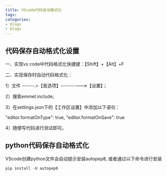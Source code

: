 ```yaml
---
title: VScode代码自动格式化
tags:
categories:
- blogs
- blogs
---
```


## 代码保存自动格式化设置

一、实现vs code中代码格式化快捷键：【Shift】+【Alt】+F

二、实现保存时自动代码格式化：

1）文件 ------.>【首选项】---------->【设置】；

2）搜索emmet.include;

3）在settings.json下的【工作区设置】中添加以下语句：

"editor.formatOnType": true,
"editor.formatOnSave": true

4）随便写代码进行测试即可。


## python代码保存自动格式化
VScode创建python文件会自动提示安装autopep8, 或者通过以下命令进行安装

	pip install -U autopep8
